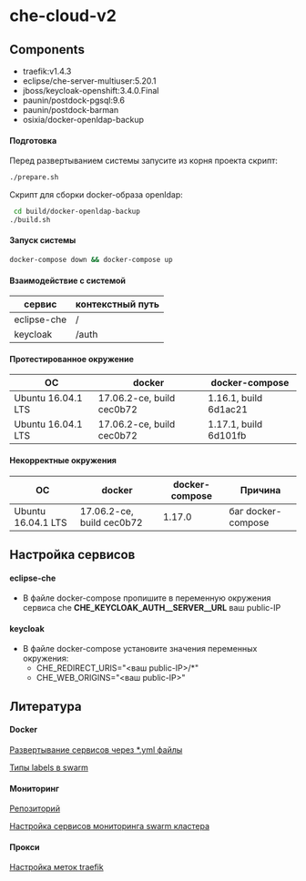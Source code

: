 # che-cloud-v2

## Components

  - traefik:v1.4.3
  - eclipse/che-server-multiuser:5.20.1
  - jboss/keycloak-openshift:3.4.0.Final
  - paunin/postdock-pgsql:9.6
  - paunin/postdock-barman
  - osixia/docker-openldap-backup

#### Подготовка

Перед развертыванием системы запусите из корня проекта скрипт:

```sh
./prepare.sh
```

Скрипт для сборки docker-образа openldap:

```sh
 cd build/docker-openldap-backup
./build.sh
```

#### Запуск системы

```sh
docker-compose down && docker-compose up
```

#### Взаимодействие с системой

|сервис         | контекстный путь |
| ------------- | ---------------- |
| eclipse-che   | /                |
| keycloak      | /auth            |


#### Протестированное окружение
|ОС                 | docker                   |docker-compose       |
| ------------------| -------------------------|---------------------|
| Ubuntu 16.04.1 LTS| 17.06.2-ce, build cec0b72|1.16.1, build 6d1ac21|
| Ubuntu 16.04.1 LTS| 17.06.2-ce, build cec0b72|1.17.1, build 6d101fb|

#### Некорректные окружения
|ОС                 | docker                   |docker-compose       |Причина           |
| ------------------| -------------------------|---------------------|------------------|
| Ubuntu 16.04.1 LTS| 17.06.2-ce, build cec0b72|1.17.0               |баг docker-compose|

## Настройка сервисов

#### eclipse-che

- В файле docker-compose пропишите в переменную окружения сервиса che **CHE_KEYCLOAK_AUTH__SERVER__URL** ваш public-IP

####  keycloak

- В файле docker-compose установите значения переменных окружения:
     - CHE_REDIRECT_URIS="<ваш public-IP>/*"
     - CHE_WEB_ORIGINS="<ваш public-IP>"

## Литература
#### Docker
[Развертывание сервисов через *.yml файлы](http://training.play-with-docker.com/traefik-load-balancing/)

[Типы labels в swarm](https://docs.docker.com/engine/reference/commandline/service_create/#specify-service-constraints-constraint)


#### Мониторинг
[Репозиторий](https://github.com/botleg/swarm-monitoring.git)

[Настройка сервисов мониторинга swarm кластера](https://habrahabr.ru/company/southbridge/blog/327670/)

#### Прокси
[Настройка меток traefik](https://docs.traefik.io/configuration/backends/docker/)
